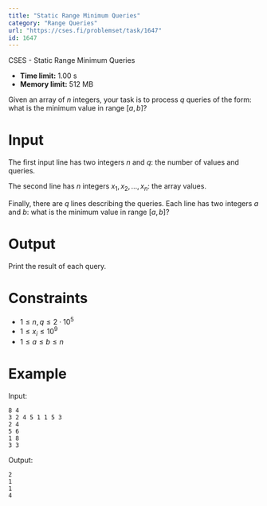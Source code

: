 ```yaml
---
title: "Static Range Minimum Queries"
category: "Range Queries"
url: "https://cses.fi/problemset/task/1647"
id: 1647
---
```


CSES - Static Range Minimum Queries

  * **Time limit:** 1.00 s
  * **Memory limit:** 512 MB

Given an array of $n$ integers, your task is to process $q$ queries of the
form: what is the minimum value in range $[a,b]$?

# Input

The first input line has two integers $n$ and $q$: the number of values and
queries.

The second line has $n$ integers $x_1,x_2,\dots,x_n$: the array values.

Finally, there are $q$ lines describing the queries. Each line has two
integers $a$ and $b$: what is the minimum value in range $[a,b]$?

# Output

Print the result of each query.

# Constraints

  * $1 \le n,q \le 2 \cdot 10^5$
  * $1 \le x_i \le 10^9$
  * $1 \le a \le b \le n$

# Example

Input:

    
    
    8 4
    3 2 4 5 1 1 5 3
    2 4
    5 6
    1 8
    3 3
    

Output:

    
    
    2
    1
    1
    4
    

